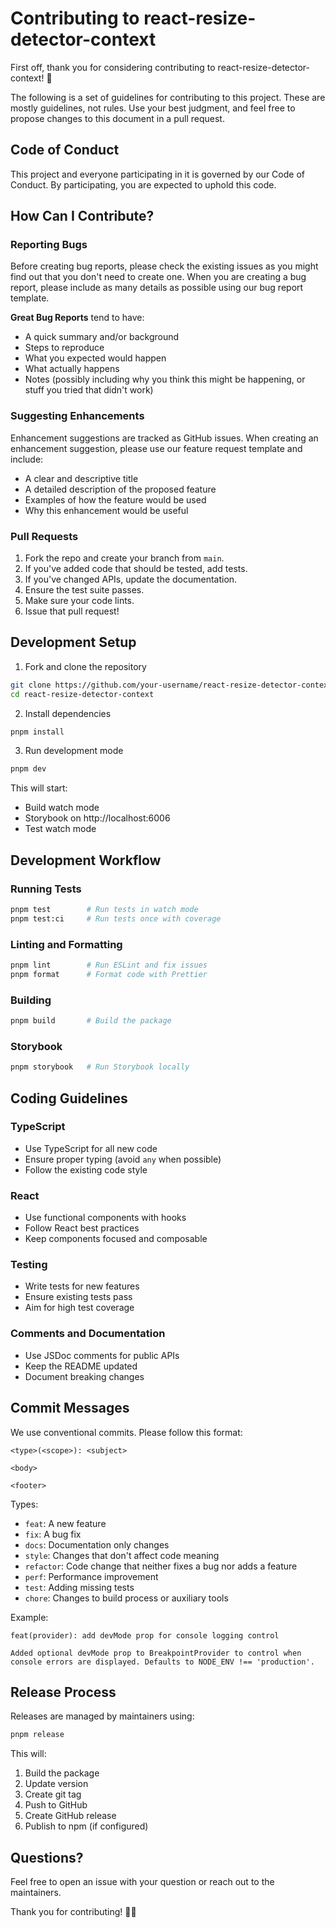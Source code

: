 # Contributing to react-resize-detector-context

First off, thank you for considering contributing to react-resize-detector-context! 🎉

The following is a set of guidelines for contributing to this project. These are mostly guidelines, not rules. Use your best judgment, and feel free to propose changes to this document in a pull request.

## Code of Conduct

This project and everyone participating in it is governed by our Code of Conduct. By participating, you are expected to uphold this code.

## How Can I Contribute?

### Reporting Bugs

Before creating bug reports, please check the existing issues as you might find out that you don't need to create one. When you are creating a bug report, please include as many details as possible using our bug report template.

**Great Bug Reports** tend to have:
- A quick summary and/or background
- Steps to reproduce
- What you expected would happen
- What actually happens
- Notes (possibly including why you think this might be happening, or stuff you tried that didn't work)

### Suggesting Enhancements

Enhancement suggestions are tracked as GitHub issues. When creating an enhancement suggestion, please use our feature request template and include:
- A clear and descriptive title
- A detailed description of the proposed feature
- Examples of how the feature would be used
- Why this enhancement would be useful

### Pull Requests

1. Fork the repo and create your branch from `main`.
2. If you've added code that should be tested, add tests.
3. If you've changed APIs, update the documentation.
4. Ensure the test suite passes.
5. Make sure your code lints.
6. Issue that pull request!

## Development Setup

1. Fork and clone the repository
```bash
git clone https://github.com/your-username/react-resize-detector-context.git
cd react-resize-detector-context
```

2. Install dependencies
```bash
pnpm install
```

3. Run development mode
```bash
pnpm dev
```

This will start:
- Build watch mode
- Storybook on http://localhost:6006
- Test watch mode

## Development Workflow

### Running Tests
```bash
pnpm test        # Run tests in watch mode
pnpm test:ci     # Run tests once with coverage
```

### Linting and Formatting
```bash
pnpm lint        # Run ESLint and fix issues
pnpm format      # Format code with Prettier
```

### Building
```bash
pnpm build       # Build the package
```

### Storybook
```bash
pnpm storybook   # Run Storybook locally
```

## Coding Guidelines

### TypeScript
- Use TypeScript for all new code
- Ensure proper typing (avoid `any` when possible)
- Follow the existing code style

### React
- Use functional components with hooks
- Follow React best practices
- Keep components focused and composable

### Testing
- Write tests for new features
- Ensure existing tests pass
- Aim for high test coverage

### Comments and Documentation
- Use JSDoc comments for public APIs
- Keep the README updated
- Document breaking changes

## Commit Messages

We use conventional commits. Please follow this format:

```
<type>(<scope>): <subject>

<body>

<footer>
```

Types:
- `feat`: A new feature
- `fix`: A bug fix
- `docs`: Documentation only changes
- `style`: Changes that don't affect code meaning
- `refactor`: Code change that neither fixes a bug nor adds a feature
- `perf`: Performance improvement
- `test`: Adding missing tests
- `chore`: Changes to build process or auxiliary tools

Example:
```
feat(provider): add devMode prop for console logging control

Added optional devMode prop to BreakpointProvider to control when
console errors are displayed. Defaults to NODE_ENV !== 'production'.
```

## Release Process

Releases are managed by maintainers using:
```bash
pnpm release
```

This will:
1. Build the package
2. Update version
3. Create git tag
4. Push to GitHub
5. Create GitHub release
6. Publish to npm (if configured)

## Questions?

Feel free to open an issue with your question or reach out to the maintainers.

Thank you for contributing! 🚀✨